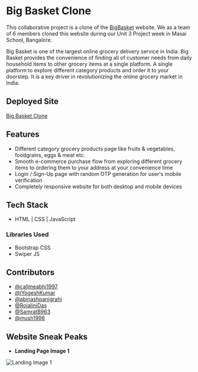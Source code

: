 # Big Basket Clone

This collaborative project is a clone of the [BigBasket](https://www.bigbasket.com/) website. We as a team of 6 members cloned this website during our Unit 3 Project week in Masai School, Bangalore.

Big Basket is one of the largest online grocery delivery service in India. Big Basket provides the convenience of finding all of customer needs from daily household items to other grocery items at a single platform. A single platform to explore different category products and order it to your doorstep. It is a key driver in revolutionizing the online grocery market in India.




## Deployed Site

[Big Basket Clone](https://bigbasket-clone26.netlify.app/)




## Features

- Different category grocery products page like fruits & vegetables, foodgrains, eggs & meat etc.
- Smooth e-commerce purchase flow from exploring different grocery items to ordering them to your address at your convenience time
- Login / Sign-Up page with random OTP generation for user's mobile verification
- Completely responsive website for both desktop and mobile devices



## Tech Stack

- HTML | CSS | JavaScript

### Libraries Used 

- Bootstrap CSS
- Swiper JS



## Contributors

- [@callmeabhi1997](https://github.com/callmeabhi1997)
- [@iYogeshKumar](https://github.com/iYogeshkumar)
- [@abinashpanigrahi](https://github.com/abinashpanigrahi)
- [@RojaliniDas](https://github.com/RojaliniDas)
- [@SamratB963](https://github.com/SamratB963)
- [@mush1998](https://github.com/mush1998)



## Website Sneak Peaks

- **Landing Page Image 1**

![Landing Image 1](./images/landing%20page%201.png?raw=true)





